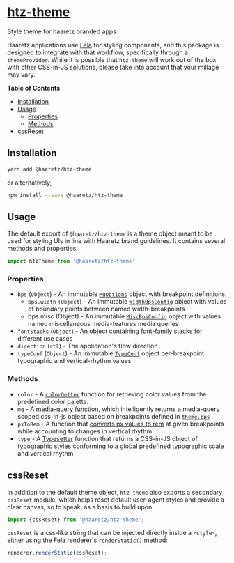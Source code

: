 # [htz-theme](https://haaretz.github.io/htz-frontend/htz-theme)

Style theme for haaretz branded apps

Haaretz applications use [Fela](https://fela.js.org) for styling components, and this package is
designed to integrate with that workflow, specifically through a `themeProvider`. While it is
possible that `htz-theme` will work out of the box with other CSS-in-JS solutions, please take into
account that your millage may vary.

<!-- START doctoc generated TOC please keep comment here to allow auto update -->

<!-- DON'T EDIT THIS SECTION, INSTEAD RE-RUN doctoc TO UPDATE -->

**Table of Contents**

* [Installation](#installation)
* [Usage](#usage)
  * [Properties](#properties)
  * [Methods](#methods)
* [cssReset](#cssreset)

<!-- END doctoc generated TOC please keep comment here to allow auto update -->

## Installation

```bash
yarn add @haaretz/htz-theme
```

or alternatively,

```bash
npm install --save @haaretz/htz-theme
```

## Usage

The default export of `@haaretz/htz-theme` is a theme object meant to be used for styling
UIs in line with Haaretz brand guidelines. It contains several methods and properties:

```js static
import htzTheme from '@haaretz/htz-theme'
```

### Properties

* `bps` (`Object`) - An immutable [`MqOptions`](https://haaretz.github.io/htz-frontend/htz-css-tools#mqoptions)
  object with breakpoint definitions
  * `bps.width` `(Object`) - An immutable [`WidthBpsConfig`](https://haaretz.github.io/htz-frontend/htz-css-tools#widthbpsconfig)
    object with values of boundary points between named width-breakpoints
  * bps.misc (Object) - An immutable [`MiscBpsConfig`](https://haaretz.github.io/htz-frontend/htz-css-tools#miscbpsconfig)
    object with values named miscellaneous media-features media queries
* `fontStacks` (`Object`) - An object containing font-family stacks for different use cases
* `direction` (`rtl`) - The application's flow direction
* `typeConf` (`Object`) - An immutable [`TypeConf`](https://haaretz.github.io/htz-frontend/htz-css-tools#typeconf)
  object per-breakpoint typographic and vertical-rhythm values

### Methods

* `color` - A [`colorGetter`](https://haaretz.github.io/htz-frontend/htz-css-tools#colorgetter)
  function for retrieving color values from the predefined color palette.
* `mq` - A [media-query function](https://haaretz.github.io/htz-frontend/htz-css-tools/#mqfunc),
  which intelligently returns a media-query scoped css-in-js object based on breakpoints defined
  in [`theme.bps`]()
* `pxToRem` - A function that
  [converts px values to rem](https://haaretz.github.io/htz-frontend/htz-css-tools#remfunctiontype)
  at given breakpoints while accounting to changes in vertical rhythm
* `type` - A [Typesetter](https://haaretz.github.io/htz-frontend/htz-css-tools#typesetter)
  function that returns a CSS-in-JS object of typographic styles conforming to a global predefined
  typographic scale and vertical rhythm

## cssReset

In addition to the default theme object, `htz-theme` also exports a secondary `cssReset` module,
which helps reset default user-agent styles and provide a clear canvas, so to speak, as a basis to
build upon.

```js static
import {cssReset} from '@haaretz/htz-theme';
```

`cssReset` is a css-like string that can be injected directly inside a `<style>`, either using
the Fela renderer's [`renderStatic()` method](https://github.com/rofrischmann/fela/blob/master/docs/api/fela/Renderer.md#renderstaticstyle-selector):

```js static
renderer.renderStatic(cssReset);
```
